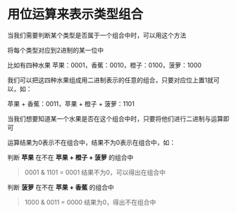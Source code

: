 用位运算来表示类型组合
===

当我们需要判断某个类型是否属于一个组合中时，可以用这个方法

将每个类型对应到2进制的某一位中

比如有四种水果 苹果：0001，香蕉：0010，橙子：0100，菠萝：1000

我们可以把这四种水果组成用二进制表示的任意的组合，只要对应位上置1就可以，如：

苹果 + 香蕉：0011，苹果 + 橙子 + 菠萝：1101

当我们想要知道某一个水果是否在这个组合中时，只要将他们进行二进制与运算即可

运算结果为0表示不在组合中，结果不为0表示在组合中，如：

判断 **苹果** 在不在 **苹果 + 橙子 + 菠萝** 的组合中

> 0001 & 1101 = 0001 结果不为0，可以得出在组合中

判断 **菠萝** 在不在 **苹果 + 香蕉** 的组合中

> 1000 & 0011 = 0000 结果为0，得出不在组合中